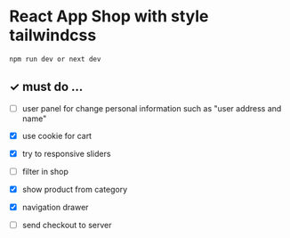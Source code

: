 # React App Shop with style tailwindcss
```bash
npm run dev or next dev 
```

## ✓ must do ...
- [ ] user panel for change personal information such as "user address and name"
- [X] use cookie for cart 
- [X] try to responsive sliders
- [ ] filter in shop
- [X] show product from category
- [X] navigation drawer
- [ ] send checkout to server

